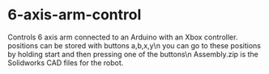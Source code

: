 # 6-axis-arm-control
Controls 6 axis arm connected to an Arduino with an Xbox controller.
positions can be stored with buttons a,b,x,y\n
you can go to these positions by holding start and then pressing one of the buttons\n
Assembly.zip is the Solidworks CAD files for the robot.

